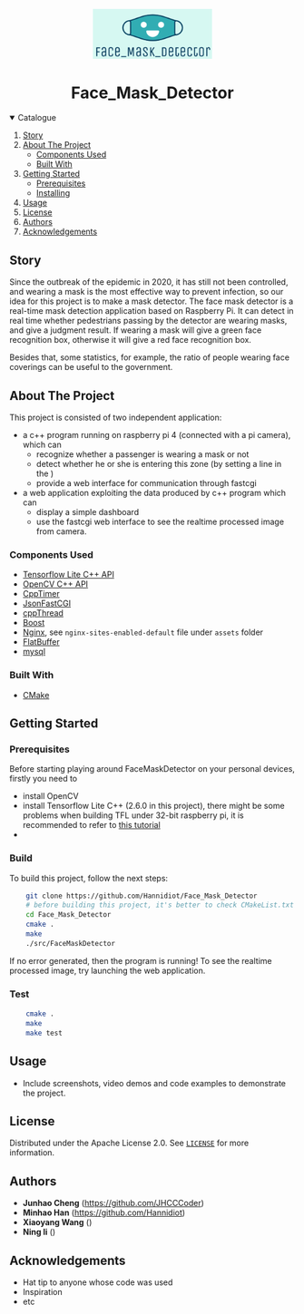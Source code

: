 <br />

<div align="center">
    <img src="assets/logo.png" alt="logo" width="210" div al ign=center />
</div>

<h1 align="center">Face_Mask_Detector</h1>

<!-- TABLE OF CONTENTS -->

<details open="open">
  <summary>Catalogue</summary>
  <ol>
    <li><a href="#story">Story</a></li>
    <li>
      <a href="#about-the-project">About The Project</a>
      <ul>
        <li><a href="#components-used">Components Used</a></li>
        <li><a href="#built-with">Built With</a></li>
      </ul>
    </li>
    <li>
      <a href="#getting-started">Getting Started</a>
      <ul>
        <li><a href="#prerequisites">Prerequisites</a></li>
        <li><a href="#installing">Installing</a></li>
      </ul>
    </li>  
    <li><a href="#usage">Usage</a></li>
    <li><a href="#license">License</a></li>
    <li><a href="#authors">Authors</a></li>
    <li><a href="#acknowledgements">Acknowledgements</a></li>
  </ol>
</details>

## Story
Since the outbreak of the epidemic in 2020, it has still not been controlled, and wearing a mask is the most effective way to prevent infection, so our idea for this project is to make a mask detector. The face mask detector is a real-time mask detection application based on Raspberry Pi.
It can detect in real time whether pedestrians passing by the detector are wearing masks, and give a judgment result. If wearing a mask will give a green face recognition box, otherwise it will give a red face recognition box.

Besides that, some statistics, for example, the ratio of people wearing face coverings can be useful to the government.

## About The Project
This project is consisted of two independent application:
* a c++ program running on raspberry pi 4 (connected with a pi camera), which can
  * recognize whether a passenger is wearing a mask or not
  * detect whether he or she is entering this zone (by setting a line in the )
  * provide a web interface for communication through fastcgi 
* a web application exploiting the data produced by c++ program which can
  * display a simple dashboard
  * use the fastcgi web interface to see the realtime processed image from camera.

### Components Used

* [Tensorflow Lite C++ API](https://www.tensorflow.org/lite/)
* [OpenCV C++ API](https://opencv.org/)
* [CppTimer](https://github.com/berndporr/cppTimer)
* [JsonFastCGI](https://github.com/berndporr/json_fastcgi_web_api)
* [cppThread](https://github.com/berndporr/cppThread)
* [Boost](https://www.boost.org/)
* [Nginx](https://nginx.org/en/), see `nginx-sites-enabled-default` file under `assets` folder
* [FlatBuffer](https://github.com/google/flatbuffers)
* [mysql](https://www.mysql.com/)

### Built With
* [CMake](https://cmake.org/)

## Getting Started
### Prerequisites

Before starting playing around FaceMaskDetector on your personal devices, firstly you need to
* install OpenCV
* install Tensorflow Lite C++ (2.6.0 in this project), there might be some problems when building TFL under 32-bit raspberry pi, it is recommended to refer to [this tutorial](https://qengineering.eu/install-tensorflow-2-lite-on-raspberry-pi-4.html)
* 

### Build

To build this project, follow the next steps:
```sh
    git clone https://github.com/Hannidiot/Face_Mask_Detector
    # before building this project, it's better to check CMakeList.txt that every prerequisite is at right position.
    cd Face_Mask_Detector
    cmake .
    make
    ./src/FaceMaskDetector
```

If no error generated, then the program is running! To see the realtime processed image, try launching the web application.

### Test
```sh
    cmake .
    make
    make test
```

## Usage

* Include screenshots, video demos and code examples to demonstrate the project.



## License

Distributed under the Apache License 2.0. See [`LICENSE`](https://github.com/RTEP-zero-to-one/FacialDecorationTracing/blob/dev/LICENSE) for more information.

## Authors

* **Junhao Cheng** (https://github.com/JHCCCoder) 
* **Minhao Han** (https://github.com/Hannidiot)
* **Xiaoyang Wang** ()
* **Ning li** ()

## Acknowledgements
* Hat tip to anyone whose code was used
* Inspiration
* etc
